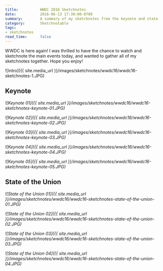 ```yaml
---
title:          WWDC 2016 Sketchnotes
date:           2016-06-13 17:30:00-0700
summary:        A summary of my sketchnotes from the keynote and state of the union.
category:       Sketchnotable
tags:
- sketchnotes
read_time:      false
---
```


WWDC is here again! I was thrilled to have the chance to watch and sketchnote the main events today, and wanted to gather all of my sketchnotes together. Hope you enjoy!


![Intro]({{ site.media_url }}/images/sketchnotes/wwdc16/wwdc16-sketchnotes-1.JPG)

## Keynote

_![Keynote 01]({{ site.media_url }}/images/sketchnotes/wwdc16/wwdc16-sketchnotes-keynote-01.JPG)_

_![Keynote 02]({{ site.media_url }}/images/sketchnotes/wwdc16/wwdc16-sketchnotes-keynote-02.JPG)_

_![Keynote 03]({{ site.media_url }}/images/sketchnotes/wwdc16/wwdc16-sketchnotes-keynote-03.JPG)_

_![Keynote 04]({{ site.media_url }}/images/sketchnotes/wwdc16/wwdc16-sketchnotes-keynote-04.JPG)_

_![Keynote 05]({{ site.media_url }}/images/sketchnotes/wwdc16/wwdc16-sketchnotes-keynote-05.JPG)_

## State of the Union

_![State of the Union 01]({{ site.media_url }}/images/sketchnotes/wwdc16/wwdc16-sketchnotes-state-of-the-union-01.JPG)_

_![State of the Union 02]({{ site.media_url }}/images/sketchnotes/wwdc16/wwdc16-sketchnotes-state-of-the-union-02.JPG)_

_![State of the Union 03]({{ site.media_url }}/images/sketchnotes/wwdc16/wwdc16-sketchnotes-state-of-the-union-03.JPG)_

_![State of the Union 04]({{ site.media_url }}/images/sketchnotes/wwdc16/wwdc16-sketchnotes-state-of-the-union-04.JPG)_
